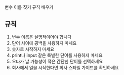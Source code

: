 변수 이름 짓기 규칙 배우기

## 규칙

1. 변수 이름은 설명적이어야 합니다  
2. 단어 사이에 공백을 사용하지 마세요  
3. 숫자로 시작하지 마세요  
4. print나 input 같은 특별한 단어를 사용하지 마세요  
5. 오타가 날 가능성이 적은 간단한 단어를 선택하세요  
6. 회사에서 일을 시작한다면 회사 스타일 가이드를 확인하세요